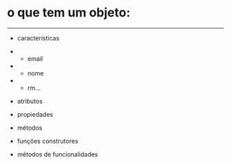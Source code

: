 # o que tem um objeto:
---
* caracteristicas
* * email
* * nome
* * rm...

* atributos  
* propiedades
* métodos
* funções construtores
* métodos de funcionalidades